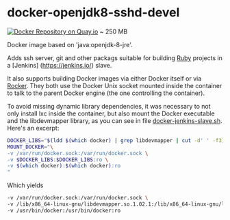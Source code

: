 # docker-openjdk8-sshd-devel
[![Docker Repository on Quay.io](https://quay.io/repository/elifarley/openjdk8-sshd-devel/status "Docker Repository on Quay.io")](https://quay.io/repository/elifarley/openjdk8-sshd-devel) ~ 250 MB

Docker image based on 'java:openjdk-8-jre'.

Adds ssh server, git and other packags suitable for building [Ruby](https://www.ruby-lang.org/en/) projects in a [Jenkins] (https://jenkins.io/) slave.

It also supports building Docker images via either Docker itself or via [Rocker](http://tech.grammarly.com/blog/posts/Making-Docker-Rock-at-Grammarly.html). They both use the Docker Unix socket mounted inside the container to talk to the parent Docker engine (the one controlling the container).

To avoid missing dynamic library dependencies, it was necessary to not only install lxc inside the container, but also mount the Docker executable and the libdevmapper library, as you can see in file [docker-jenkins-slave.sh](docker-jenkins-slave.sh).
Here's an excerpt:

```bash
DOCKER_LIBS="$(ldd $(which docker) | grep libdevmapper | cut -d' ' -f3)"
MOUNT_DOCKER="\
-v /var/run/docker.sock:/var/run/docker.sock \
-v $DOCKER_LIBS:$DOCKER_LIBS:ro \
-v $(which docker):$(which docker):ro
"
```

Which yields
```bash
-v /var/run/docker.sock:/var/run/docker.sock \
-v /lib/x86_64-linux-gnu/libdevmapper.so.1.02.1:/lib/x86_64-linux-gnu/libdevmapper.so.1.02.1:ro \
-v /usr/bin/docker:/usr/bin/docker:ro
```
